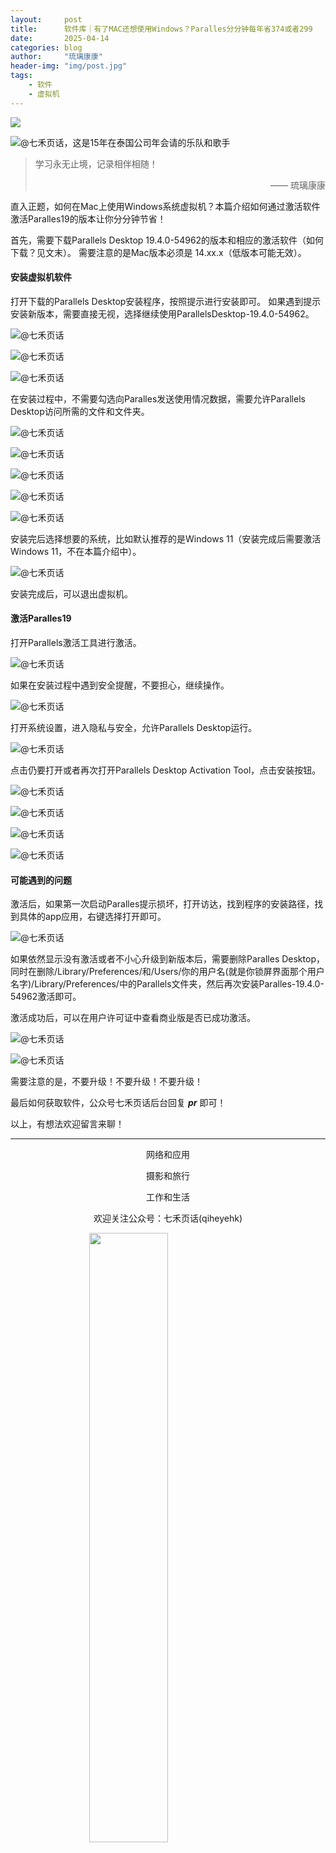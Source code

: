 ```yaml
---
layout:     post
title:      软件库｜有了MAC还想使用Windows？Paralles分分钟每年省374或者299
date:       2025-04-14
categories: blog
author:     "琉璃康康"
header-img: "img/post.jpg"
tags:
    - 软件
    - 虚拟机
---
```


<style>
img{
  display:block;
  margin:0
  auto;
}
</style>

<meta name="referrer" content="never">

![][0]

![@七禾页话，这是15年在泰国公司年会请的乐队和歌手][1]

> 学习永无止境，记录相伴相随！
> <p align="right">—— 琉璃康康</p>

直入正题，如何在Mac上使用Windows系统虚拟机？本篇介绍如何通过激活软件激活Paralles19的版本让你分分钟节省！

首先，需要下载Parallels Desktop 19.4.0-54962的版本和相应的激活软件（如何下载？见文末）。
需要注意的是Mac版本必须是 14.xx.x（低版本可能无效）。

#### 安装虚拟机软件

打开下载的Parallels Desktop安装程序，按照提示进行安装即可。
如果遇到提示安装新版本，需要直接无视，选择继续使用ParallelsDesktop-19.4.0-54962。

![@七禾页话][2]

![@七禾页话][3]

![@七禾页话][4]

在安装过程中，不需要勾选向Paralles发送使用情况数据，需要允许Parallels Desktop访问所需的文件和文件夹。

![@七禾页话][5]

![@七禾页话][6]

![@七禾页话][7]

![@七禾页话][8]

![@七禾页话][9]

安装完后选择想要的系统，比如默认推荐的是Windows 11（安装完成后需要激活Windows 11，不在本篇介绍中）。

![@七禾页话][10]

安装完成后，可以退出虚拟机。

#### 激活Paralles19

打开Parallels激活工具进行激活。

![@七禾页话][11]

如果在安装过程中遇到安全提醒，不要担心，继续操作。

![@七禾页话][12]

打开系统设置，进入隐私与安全，允许Parallels Desktop运行。

![@七禾页话][13]

点击仍要打开或者再次打开Parallels Desktop Activation Tool，点击安装按钮。

![@七禾页话][14]

![@七禾页话][15]

![@七禾页话][16]

![@七禾页话][17]

#### 可能遇到的问题

激活后，如果第一次启动Paralles提示损坏，打开访达，找到程序的安装路径，找到具体的app应用，右键选择打开即可。

![@七禾页话][18]

如果依然显示没有激活或者不小心升级到新版本后，需要删除Paralles Desktop，同时在删除/Library/Preferences/和/Users/你的用户名(就是你锁屏界面那个用户名字)/Library/Preferences/中的Parallels文件夹，然后再次安装Paralles-19.4.0-54962激活即可。

激活成功后，可以在用户许可证中查看商业版是否已成功激活。

![@七禾页话][19]

![@七禾页话][20]


需要注意的是，不要升级！不要升级！不要升级！

最后如何获取软件，公众号七禾页话后台回复 ***pr*** 即可！

以上，有想法欢迎留言来聊！

------------
<p align="center">网络和应用</p>
<p align="center">摄影和旅行</p>
<p align="center">工作和生活</p>
<p align="center">欢迎关注公众号：七禾页话(qiheyehk)</p>
<img src="https://mmbiz.qpic.cn/mmbiz_jpg/QqiaFS6NT0eAaCjLpPgUZricqK7lIOO3hYEYIbjibRlYaiaTsib0reaQfQTmaibVw2QqZLibBWpCHJdg0v3V7yX8sQgWw/0?wx_fmt=jpeg" width="50%"/>


[0]: http://mmbiz.qpic.cn/mmbiz_gif/QqiaFS6NT0eCHicr2j8v4oD4rClUscedr9r55alibqTP1e9kss3HO7voULLsEv4yicuFFy0IJJeLAzX88yzyU9VTgA/640?wx_fmt=gif


[1]: https://mmbiz.qpic.cn/mmbiz_jpg/QqiaFS6NT0eDQUgxwJc2AUmFZsYPEpQCQLzJxPy5gVgMtDxoVT1SW0meZ98aVzaMJDbYZxqtTicicD6S96UGqcRuQ/640?wx_fmt=jpeg&amp;from=appmsg


[2]: https://mmbiz.qpic.cn/mmbiz_png/QqiaFS6NT0eDQUgxwJc2AUmFZsYPEpQCQUfHKys6gx7rHhydTe5QX4V5mUPGn5uwpNby8byEbGsdtumJBzqs8LQ/640?wx_fmt=png&amp;from=appmsg


[3]: https://mmbiz.qpic.cn/mmbiz_png/QqiaFS6NT0eDQUgxwJc2AUmFZsYPEpQCQAnVr2WOEm2GW2PcCeCzxSE1oSEx0PTGrgMxYA7XywSyuSpoiaVHfg8w/640?wx_fmt=png&amp;from=appmsg


[4]: https://mmbiz.qpic.cn/mmbiz_png/QqiaFS6NT0eDQUgxwJc2AUmFZsYPEpQCQxXic8hsObLUHiamCkGI7zsELCZCtxNgYhS1ZdlbuoXVicgb7SM6N5fQuA/640?wx_fmt=png&amp;from=appmsg


[5]: https://mmbiz.qpic.cn/mmbiz_png/QqiaFS6NT0eDQUgxwJc2AUmFZsYPEpQCQzzLE96TrzOSv5f3X2GxmXL2D4SPibCjFNdkuu2Nf162g8sNmz3gqXVg/640?wx_fmt=png&amp;from=appmsg


[6]: https://mmbiz.qpic.cn/mmbiz_png/QqiaFS6NT0eDQUgxwJc2AUmFZsYPEpQCQIiboIh2myxgloUXOklg5c33IqoY9SLKD7WicH5mKfbmL9MiccfsrsNmlQ/640?wx_fmt=png&amp;from=appmsg


[7]: https://mmbiz.qpic.cn/mmbiz_png/QqiaFS6NT0eDQUgxwJc2AUmFZsYPEpQCQTzwNSxSA0fOdltZaRFayCIvEckdmiaiaXUmPhByWoqcDFFGgs73cjLEQ/640?wx_fmt=png&amp;from=appmsg


[8]: https://mmbiz.qpic.cn/mmbiz_png/QqiaFS6NT0eDQUgxwJc2AUmFZsYPEpQCQ5Z1tgP3Hw1wjXFhpaicbP9lYU50pzuG6o7NgWBSXomIpVYeBaGMXyNA/640?wx_fmt=png&amp;from=appmsg


[9]: https://mmbiz.qpic.cn/mmbiz_png/QqiaFS6NT0eDQUgxwJc2AUmFZsYPEpQCQcDRLiaibuelG53h9em8mHO46gn7pY5KSJb8fiadmmCgOjqsaHEhYSTicnQ/640?wx_fmt=png&amp;from=appmsg


[10]: https://mmbiz.qpic.cn/mmbiz_png/QqiaFS6NT0eDQUgxwJc2AUmFZsYPEpQCQVURf18icJNaajuA3XnM9x2MJtFiau2ksw8R02rDB6gPB8iayY2NxM1kGw/640?wx_fmt=png&amp;from=appmsg


[11]: https://mmbiz.qpic.cn/mmbiz_png/QqiaFS6NT0eDQUgxwJc2AUmFZsYPEpQCQY8hwqIh0PPHfcf2FyObp1SovCG1jDNbo61ick7acoYDolWcRDdiaHuxg/640?wx_fmt=png&amp;from=appmsg


[12]: https://mmbiz.qpic.cn/mmbiz_png/QqiaFS6NT0eDQUgxwJc2AUmFZsYPEpQCQtdY1kia0Iib5kCloVLmdUc2aPjYKSuUZYrz1wOCykuW2ArjyWmXsVn6w/640?wx_fmt=png&amp;from=appmsg


[13]: https://mmbiz.qpic.cn/mmbiz_png/QqiaFS6NT0eDQUgxwJc2AUmFZsYPEpQCQPcME4nLcG5OAk2WIz67WJ8UCdKdtBMOKwz1BfWgehzMSHUn3Qz043Q/640?wx_fmt=png&amp;from=appmsg


[14]: https://mmbiz.qpic.cn/mmbiz_png/QqiaFS6NT0eDQUgxwJc2AUmFZsYPEpQCQxUsr4I4926b0W6df2NApwaE0cLaicuVY734m4F4tvShFiamuqpNQMdGg/640?wx_fmt=png&amp;from=appmsg


[15]: https://mmbiz.qpic.cn/mmbiz_png/QqiaFS6NT0eDQUgxwJc2AUmFZsYPEpQCQ4tuicyfjYmSqY6vue6yzrXd8nzLKNZicCtILulmLcRI1qrtqKvSefnzg/640?wx_fmt=png&amp;from=appmsg


[16]: https://mmbiz.qpic.cn/mmbiz_png/QqiaFS6NT0eDQUgxwJc2AUmFZsYPEpQCQA0DNd15yZuRwod2uIm05a1f4TrluYpW6jajzRoiaCQCYLvB4YWm6qRQ/640?wx_fmt=png&amp;from=appmsg


[17]: https://mmbiz.qpic.cn/mmbiz_png/QqiaFS6NT0eDQUgxwJc2AUmFZsYPEpQCQhnGbicz5K7v21PCypRJLCrXbziaJ1yfuslINZoJH2OicaCicCRJPoIqLNg/640?wx_fmt=png&amp;from=appmsg


[18]: https://mmbiz.qpic.cn/mmbiz_png/QqiaFS6NT0eDQUgxwJc2AUmFZsYPEpQCQic4xibd5O7icZWkorlpMk3bFUfMh9fBNsicib9oMyXZ6JMSGrGpgicicElHCQ/640?wx_fmt=png&amp;from=appmsg


[19]: https://mmbiz.qpic.cn/mmbiz_png/QqiaFS6NT0eDQUgxwJc2AUmFZsYPEpQCQaFKbOMJ6OsvicQYUJh5x4EAtWMQ3w7nRgzqt8MSCjDqWT1qwYicBPGNA/640?wx_fmt=png&amp;from=appmsg


[20]: https://mmbiz.qpic.cn/mmbiz_png/QqiaFS6NT0eDQUgxwJc2AUmFZsYPEpQCQxbpm1Bib5GEA10G18n5GGKTwbL0sHt9XPzoNONiblZxIOMhFZs0bARKw/640?wx_fmt=png&amp;from=appmsg

